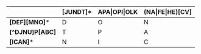 | | [JUNDT]* | APA\|OPI\|OLK | (NA\|FE\|HE)[CV] |
| ------------- | ------------- | ------------- | ------------- |
| **[DEF][MNO]*** | D | O | N |
| **[^DJNU]P[ABC]** | T | P | A |
| **[ICAN]*** | N | I | C |